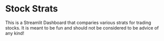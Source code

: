 # Stock Strats

This is a Streamlit Dashboard that comparies various strats for trading stocks. It is meant to be fun and should not be considered to be advice of any kind!
